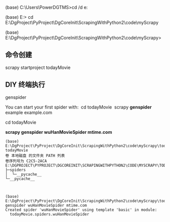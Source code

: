 (base) C:\Users\PowerDGTMS>cd /d e:



(base) E:\> cd E:\DgProject\PyProject\DgCoreInit\ScrapingWithPython2\code\myScrapy



(base) E:\DgProject\PyProject\DgCoreInit\ScrapingWithPython2\code\myScrapy>

## 命令创建

scrapy startproject todayMovie

## DIY 终端执行 

genspider   

You can start your first spider with:
​    cd todayMovie
​    scrapy **genspider** example example.com



cd todayMovie

**scrapy genspider wuHanMovieSpider mtime.com**

```
(base) E:\DgProject\PyProject\DgCoreInit\ScrapingWithPython2\code\myScrapy\todayMovie>tree todayMovie
卷 本地磁盘 的文件夹 PATH 列表
卷序列号为 C2C5-2ACA
E:\DGPROJECT\PYPROJECT\DGCOREINIT\SCRAPINGWITHPYTHON2\CODE\MYSCRAPY\TODAYMOVIE\TODAYMOVIE
├─spiders
│  └─__pycache__
└─__pycache__



(base) E:\DgProject\PyProject\DgCoreInit\ScrapingWithPython2\code\myScrapy\todayMovie>scrapy genspider wuHanMovieSpider mtime.com
Created spider 'wuHanMovieSpider' using template 'basic' in module:
  todayMovie.spiders.wuHanMovieSpider


```



